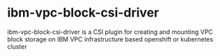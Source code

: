 # ibm-vpc-block-csi-driver
ibm-vpc-block-csi-driver is a CSI plugin for creating and mounting VPC block storage on IBM VPC infrastructure based openshift or kubernetes cluster
